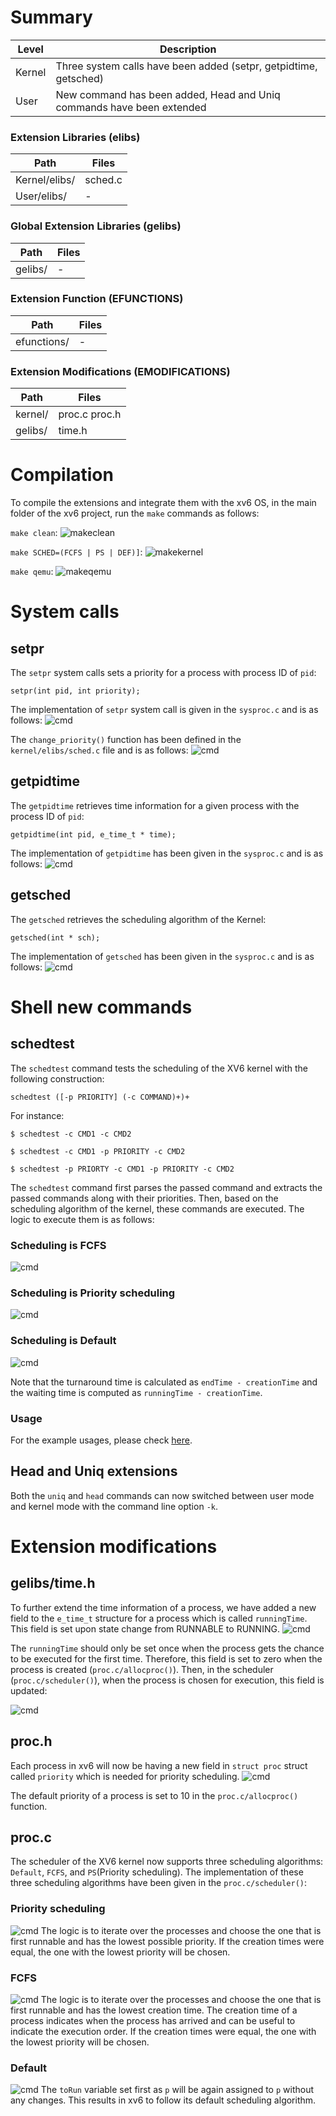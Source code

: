 # Summary
Level | Description |
| --- | --- |
| Kernel | Three system calls have been added (setpr, getpidtime, getsched) |
| User | New command has been added, Head and Uniq commands have been extended |

### Extension Libraries (elibs)
Path | Files |
| --- | --- |
| Kernel/elibs/ | sched.c |
| User/elibs/ |  - |

### Global Extension Libraries (gelibs)
Path | Files |
| --- | --- |
| gelibs/ | - |

### Extension Function (EFUNCTIONS)
Path | Files |
| --- | --- |
| efunctions/ | - |

### Extension Modifications (EMODIFICATIONS)
Path | Files |
| --- | --- |
| kernel/ | proc.c proc.h |
| gelibs/ | time.h |



# Compilation
To compile the extensions and integrate them with the xv6 OS, in the main folder of the xv6 project, run the `make` commands as follows:


`make clean`:
![makeclean](https://github.com/gkiarashv/xv6/blob/main/images/makeclean3.png)

`make SCHED=(FCFS | PS | DEF)]`:
![makekernel](https://github.com/gkiarashv/xv6/blob/main/images/make3.png)


`make qemu`:
![makeqemu](https://github.com/gkiarashv/xv6/blob/main/images/makeqemu3.png)



# System calls

## setpr
The `setpr` system calls sets a priority for a process with process ID of `pid`:
```
setpr(int pid, int priority);
```

The implementation of `setpr` system call is given in the `sysproc.c` and is as follows:
![cmd](https://github.com/gkiarashv/xv6/blob/main/images/setpr.png)

The `change_priority()` function has been defined in the `kernel/elibs/sched.c` file and is as follows:
![cmd](https://github.com/gkiarashv/xv6/blob/main/images/changepriority.png)



## getpidtime
The `getpidtime` retrieves time information for a given process with the process ID of `pid`:
```
getpidtime(int pid, e_time_t * time);
```
The implementation of `getpidtime` has been given in the `sysproc.c` and is as follows:
![cmd](https://github.com/gkiarashv/xv6/blob/main/images/getpidtime.png)



## getsched
The `getsched` retrieves the scheduling algorithm of the Kernel:
```
getsched(int * sch);
```
The implementation of `getsched` has been given in the `sysproc.c` and is as follows:
![cmd](https://github.com/gkiarashv/xv6/blob/main/images/getsched.png)



# Shell new commands

## schedtest
The `schedtest` command tests the scheduling of the XV6 kernel with the following construction:
```
schedtest ([-p PRIORITY] (-c COMMAND)+)+
```
For instance:
```
$ schedtest -c CMD1 -c CMD2
```
```
$ schedtest -c CMD1 -p PRIORITY -c CMD2
```
```
$ schedtest -p PRIORTY -c CMD1 -p PRIORITY -c CMD2
```
The `schedtest` command first parses the passed command and extracts the passed commands along with their priorities. Then, based on the scheduling algorithm of the
kernel, these commands are executed. The logic to execute them is as follows:

### Scheduling is FCFS
![cmd](https://github.com/gkiarashv/xv6/blob/main/images/schedalgofcfs.png)

### Scheduling is Priority scheduling
![cmd](https://github.com/gkiarashv/xv6/blob/main/images/schedalgops.png)

### Scheduling is Default
![cmd](https://github.com/gkiarashv/xv6/blob/main/images/schedalgodef.png)


Note that the turnaround time is calculated as `endTime - creationTime` and the waiting time is computed as `runningTime - creationTime`.

### Usage
For the example usages, please check [here](https://github.com/gkiarashv/xv6/blob/main/contributions/Oct%2031%202023/schedtest_usage/README.md).





## Head and Uniq extensions
Both the `uniq` and `head` commands can now switched between user mode and kernel mode with the command line option `-k`.



# Extension modifications

## gelibs/time.h
To further extend the time information of a process, we have added a new field to the `e_time_t` structure for a process which is called `runningTime`. This field is set upon state change from RUNNABLE to RUNNING.
![cmd](https://github.com/gkiarashv/xv6/blob/main/images/timestruct.png)

The `runningTime` should only be set once when the process gets the chance to be executed for the first time. Therefore, this field is set to zero when the process is created (`proc.c/allocproc()`). Then, in the scheduler (`proc.c/scheduler()`), when the process is chosen for execution, this field is updated:

![cmd](https://github.com/gkiarashv/xv6/blob/main/images/runtimeset.png)





## proc.h
Each process in xv6 will now be having a new field in `struct proc` struct called `priority` which is needed for priority scheduling.
![cmd](https://github.com/gkiarashv/xv6/blob/main/images/proch.png)

The default priority of a process is set to 10 in the `proc.c/allocproc()` function.





## proc.c
The scheduler of the XV6 kernel now supports three scheduling algorithms: `Default`, `FCFS`, and `PS`(Priority scheduling). The implementation of these three scheduling algorithms have been given in the `proc.c/scheduler()`:

### Priority scheduling
![cmd](https://github.com/gkiarashv/xv6/blob/main/images/procps3.png)
The logic is to iterate over the processes and choose the one that is first runnable and has the lowest possible priority. If the creation times were equal, the one with the lowest priority will be chosen.


### FCFS
![cmd](https://github.com/gkiarashv/xv6/blob/main/images/fcfssched.png)
The logic is to iterate over the processes and choose the one that is first runnable and has the lowest creation time. The creation time of a process indicates
when the process has arrived and can be useful to indicate the execution order. If the creation times were equal, the one with the lowest priority will be chosen.



### Default
![cmd](https://github.com/gkiarashv/xv6/blob/main/images/defsched.png)
The `toRun` variable set first as `p` will be again assigned to `p` without any changes. This results in xv6 to follow its default scheduling algorithm.





















